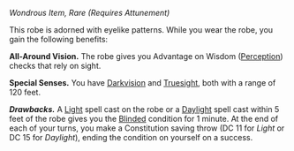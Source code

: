_Wondrous Item, Rare (Requires Attunement)_

This robe is adorned with eyelike patterns. While you wear the robe, you gain the following benefits:

**All-Around Vision.** The robe gives you Advantage on Wisdom ([Perception](https://www.dndbeyond.com/sources/dnd/free-rules/playing-the-game#Skills)) checks that rely on sight.

**Special Senses.** You have [Darkvision](https://www.dndbeyond.com/sources/dnd/free-rules/rules-glossary#Darkvision) and [Truesight](https://www.dndbeyond.com/sources/dnd/free-rules/rules-glossary#Truesight), both with a range of 120 feet.

**_Drawbacks._** A [Light](https://www.dndbeyond.com/spells/2618996-light) spell cast on the robe or a [Daylight](https://www.dndbeyond.com/spells/2619083-daylight) spell cast within 5 feet of the robe gives you the [Blinded](https://www.dndbeyond.com/sources/dnd/free-rules/rules-glossary#BlindedCondition) condition for 1 minute. At the end of each of your turns, you make a Constitution saving throw (DC 11 for _Light_ or DC 15 for _Daylight_), ending the condition on yourself on a success.